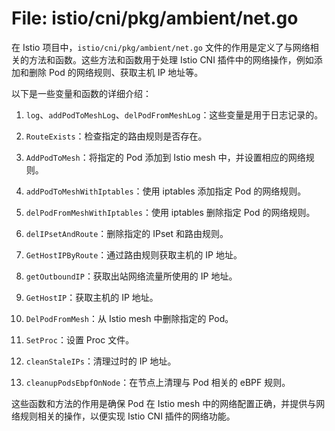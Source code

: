 # File: istio/cni/pkg/ambient/net.go

在 Istio 项目中，`istio/cni/pkg/ambient/net.go` 文件的作用是定义了与网络相关的方法和函数。这些方法和函数用于处理 Istio CNI 插件中的网络操作，例如添加和删除 Pod 的网络规则、获取主机 IP 地址等。

以下是一些变量和函数的详细介绍：

1. `log`、`addPodToMeshLog`、`delPodFromMeshLog`：这些变量是用于日志记录的。

2. `RouteExists`：检查指定的路由规则是否存在。

3. `AddPodToMesh`：将指定的 Pod 添加到 Istio mesh 中，并设置相应的网络规则。

4. `addPodToMeshWithIptables`：使用 iptables 添加指定 Pod 的网络规则。

5. `delPodFromMeshWithIptables`：使用 iptables 删除指定 Pod 的网络规则。

6. `delIPsetAndRoute`：删除指定的 IPset 和路由规则。

7. `GetHostIPByRoute`：通过路由规则获取主机的 IP 地址。

8. `getOutboundIP`：获取出站网络流量所使用的 IP 地址。

9. `GetHostIP`：获取主机的 IP 地址。

10. `DelPodFromMesh`：从 Istio mesh 中删除指定的 Pod。

11. `SetProc`：设置 Proc 文件。

12. `cleanStaleIPs`：清理过时的 IP 地址。

13. `cleanupPodsEbpfOnNode`：在节点上清理与 Pod 相关的 eBPF 规则。

这些函数和方法的作用是确保 Pod 在 Istio mesh 中的网络配置正确，并提供与网络规则相关的操作，以便实现 Istio CNI 插件的网络功能。

